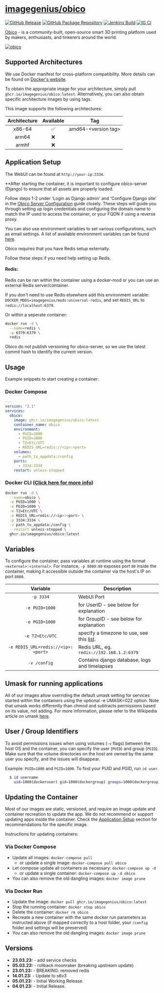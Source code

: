 <!-- DO NOT EDIT THIS FILE MANUALLY  -->

# [imagegenius/obico](https://github.com/imagegenius/docker-obico)

[![GitHub Release](https://img.shields.io/github/release/imagegenius/docker-obico.svg?color=007EC6&labelColor=555555&logoColor=ffffff&style=for-the-badge&logo=github)](https://github.com/imagegenius/docker-obico/releases)
[![GitHub Package Repository](https://shields.io/badge/GitHub%20Package-blue?logo=github&logoColor=ffffff&style=for-the-badge)](https://github.com/imagegenius/docker-obico/packages)
[![Jenkins Build](https://img.shields.io/jenkins/build?labelColor=555555&logoColor=ffffff&style=for-the-badge&jobUrl=https%3A%2F%2Fci.imagegenius.io%2Fjob%2FDocker-Pipeline-Builders%2Fjob%2Fdocker-obico%2Fjob%2Fmain%2F&logo=jenkins)](https://ci.imagegenius.io/job/Docker-Pipeline-Builders/job/docker-obico/job/main/)
[![IG CI](https://img.shields.io/badge/dynamic/yaml?color=007EC6&labelColor=555555&logoColor=ffffff&style=for-the-badge&label=CI&query=CI&url=https%3A%2F%2Fci-tests.imagegenius.io%2Fobico%2Flatest-main%2Fci-status.yml)](https://ci-tests.imagegenius.io/obico/latest-main/index.html)

[Obico](https://www.obico.io/) - is a community-built, open-source smart 3D printing platform used by makers, enthusiasts, and tinkerers around the world.

[![obico](https://www.obico.io/wwwimg/logo.svg)](https://www.obico.io/)

## Supported Architectures

We use Docker manifest for cross-platform compatibility. More details can be found on [Docker's website](https://github.com/docker/distribution/blob/master/docs/spec/manifest-v2-2.md#manifest-list).

To obtain the appropriate image for your architecture, simply pull `ghcr.io/imagegenius/obico:latest`. Alternatively, you can also obtain specific architecture images by using tags.

This image supports the following architectures:

| Architecture | Available | Tag |
| :----: | :----: | ---- |
| x86-64 | ✅ | amd64-\<version tag\> |
| arm64 | ❌ | |
| armhf | ❌ | |

## Application Setup

The WebUI can be found at `http://your-ip:3334`.

**After starting the container, it is important to configure obico-server (Django) to ensure that all assets are properly loaded. 

Follow steps 1-2 under 'Login as Django admin' and 'Configure Django site' in the [Obico Server Configuration](https://www.obico.io/docs/server-guides/configure/#login-as-django-admin) guide closely. These steps will guide you through setting up login credentials and configuring the domain name to match the IP used to access the container, or your FQDN if using a reverse proxy.

You can also use environment variables to set various configurations, such as email settings. A list of available environment variables can be found [here](https://github.com/TheSpaghettiDetective/obico-server/blob/release/docker-compose.yml#L13-L40).

Obico requires that you have Redis setup externally.

Follow these steps if you need help setting up Redis.

#### Redis:

Redis can be ran within the container using a docker-mod or you can use an external Redis server/container.

If you don't need to use Redis elsewhere add this environment variable: `DOCKER_MODS=imagegenius/mods:universal-redis`, and set `REDIS_URL` to `redis://localhost:6379`.

Or within a seperate container:

```bash
docker run -d \
  --name=redis \
  -p 6379:6379 \
  redis
```

Obico do not publish versioning for obico-server, so we use the latest commit hash to identify the current version.

## Usage

Example snippets to start creating a container:

### Docker Compose

```yaml
---
version: "2.1"
services:
  obico:
    image: ghcr.io/imagegenius/obico:latest
    container_name: obico
    environment:
      - PUID=1000
      - PGID=1000
      - TZ=Etc/UTC
      - REDIS_URL=redis://<ip>:<port>
    volumes:
      - path_to_appdata:/config
    ports:
      - 3334:3334
    restart: unless-stopped
```

### Docker CLI ([Click here for more info](https://docs.docker.com/engine/reference/commandline/cli/))

```bash
docker run -d \
  --name=obico \
  -e PUID=1000 \
  -e PGID=1000 \
  -e TZ=Etc/UTC \
  -e REDIS_URL=redis://<ip>:<port> \
  -p 3334:3334 \
  -v path_to_appdata:/config \
  --restart unless-stopped \
  ghcr.io/imagegenius/obico:latest

```

## Variables

To configure the container, pass variables at runtime using the format `<external>:<internal>`. For instance, `-p 8080:80` exposes port `80` inside the container, making it accessible outside the container via the host's IP on port `8080`.

| Variable | Description |
| :----: | --- |
| `-p 3334` | WebUI Port |
| `-e PUID=1000` | for UserID - see below for explanation |
| `-e PGID=1000` | for GroupID - see below for explanation |
| `-e TZ=Etc/UTC` | specify a timezone to use, see this [list](https://en.wikipedia.org/wiki/List_of_tz_database_time_zones#List). |
| `-e REDIS_URL=redis://<ip>:<port>` | Redis URL, eg. `redis://192.168.1.2:6379` |
| `-v /config` | Contains django database, logs and timelapses |

## Umask for running applications

All of our images allow overriding the default umask setting for services started within the containers using the optional -e UMASK=022 option. Note that umask works differently than chmod and subtracts permissions based on its value, not adding. For more information, please refer to the Wikipedia article on umask [here](https://en.wikipedia.org/wiki/Umask).

## User / Group Identifiers

To avoid permissions issues when using volumes (`-v` flags) between the host OS and the container, you can specify the user (`PUID`) and group (`PGID`). Make sure that the volume directories on the host are owned by the same user you specify, and the issues will disappear.

Example: `PUID=1000` and `PGID=1000`. To find your PUID and PGID, run `id user`.

```bash
  $ id username
    uid=1000(dockeruser) gid=1000(dockergroup) groups=1000(dockergroup)
```

## Updating the Container

Most of our images are static, versioned, and require an image update and container recreation to update the app. We do not recommend or support updating apps inside the container. Check the [Application Setup](#application-setup) section for recommendations for the specific image.

Instructions for updating containers:

### Via Docker Compose

* Update all images: `docker-compose pull`
  * or update a single image: `docker-compose pull obico`
* Let compose update all containers as necessary: `docker-compose up -d`
  * or update a single container: `docker-compose up -d obico`
* You can also remove the old dangling images: `docker image prune`

### Via Docker Run

* Update the image: `docker pull ghcr.io/imagegenius/obico:latest`
* Stop the running container: `docker stop obico`
* Delete the container: `docker rm obico`
* Recreate a new container with the same docker run parameters as instructed above (if mapped correctly to a host folder, your `/config` folder and settings will be preserved)
* You can also remove the old dangling images: `docker image prune`

## Versions

* **23.03.23:** - add service checks
* **05.03.23:** - rollback moonraker (breaking upstream update)
* **23.01.23:** - BREAKING: removed redis
* **14.01.23:** - Update to s6v3
* **05.01.23:** - Initial Working Release.
* **04.01.23:** - Initial Release.
